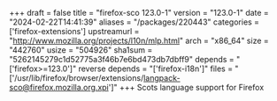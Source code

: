 +++
draft = false
title = "firefox-sco 123.0-1"
version = "123.0-1"
date = "2024-02-22T14:41:39"
aliases = "/packages/220443"
categories = ['firefox-extensions']
upstreamurl = "http://www.mozilla.org/projects/l10n/mlp.html"
arch = "x86_64"
size = "442760"
usize = "504926"
sha1sum = "5262145279c1d52775a3f46b7e6bd473db7dbff9"
depends = "['firefox>=123.0']"
reverse depends = "['firefox-i18n']"
files = "['/usr/lib/firefox/browser/extensions/langpack-sco@firefox.mozilla.org.xpi']"
+++
Scots language support for Firefox